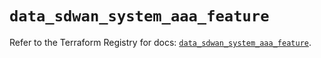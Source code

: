 # `data_sdwan_system_aaa_feature`

Refer to the Terraform Registry for docs: [`data_sdwan_system_aaa_feature`](https://registry.terraform.io/providers/ciscodevnet/sdwan/0.8.0/docs/data-sources/system_aaa_feature).

